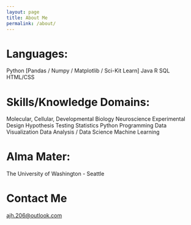 ```yaml
---
layout: page
title: About Me
permalink: /about/
---
```


# Languages:
Python [Pandas / Numpy / Matplotlib / Sci-Kit Learn]
Java
R
SQL
HTML/CSS

# Skills/Knowledge Domains:
Molecular, Cellular, Developmental Biology
Neuroscience
Experimental Design
Hypothesis Testing
Statistics
Python Programming
Data Visualization
Data Analysis / Data Science
Machine Learning 

# Alma Mater:
The University of Washington - Seattle

# Contact Me

[ajh.206@outlook.com](mailto:email@domain.com)
